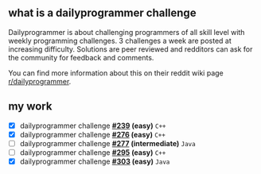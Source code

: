 ## what is a dailyprogrammer challenge

Dailyprogrammer is about challenging programmers of all skill level with weekly programming challenges. 3 challenges a week are posted at increasing difficulty. Solutions are peer reviewed and redditors can ask for the community for feedback and comments.

You can find more information about this on their reddit wiki page [r/dailyprogrammer](https://www.reddit.com/r/dailyprogrammer/wiki/index).

## my work

- [x] dailyprogrammer challenge **[#239](https://github.com/ajchili/dailyprogrammer-challenge-239-easy-cpp) (easy)** `C++`
- [x] dailyprogrammer challenge **[#276](https://github.com/ajchili/dailyprogrammer-challenge-276-easy-cpp) (easy)** `C++`
- [ ] dailyprogrammer challenge **[#277](https://github.com/ajchili/dailyprogrammer-challenge-277-intermediate-java) (intermediate)** `Java`
- [ ] dailyprogrammer challenge **[#295](https://github.com/ajchili/dailyprogrammer-challenge-295-easy-cpp) (easy)** `C++`
- [x] dailyprogrammer challenge **[#303](https://github.com/ajchili/dailyprogrammer-challenge-303-easy-java) (easy)** `Java`
